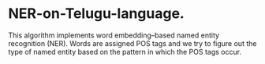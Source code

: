 # NER-on-Telugu-language.
This algorithm implements word embedding–based named entity recognition (NER). Words are assigned POS tags and we try to figure out the type of named entity based on the pattern in which the POS tags occur. 
